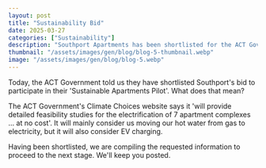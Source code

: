 ```yaml
---
layout: post
title: "Sustainability Bid"
date: 2025-03-27
categories: ["Sustainability"]
description: "Southport Apartments has been shortlisted for the ACT Government's Sustainable Apartments Pilot"
thumbnail: "/assets/images/gen/blog/blog-5-thumbnail.webp"
image: "/assets/images/gen/blog/blog-5.webp"
---
```


Today, the ACT Government told us they have shortlisted Southport's bid to participate in their 'Sustainable Apartments Pilot'. What does that mean?

The ACT Government's Climate Choices website says it 'will provide detailed feasibility studies for the electrification of 7 apartment complexes … at no cost'. It will mainly consider us moving our hot water from gas to electricity, but it will also consider EV charging.

Having been shortlisted, we are compiling the requested information to proceed to the next stage. We'll keep you posted.